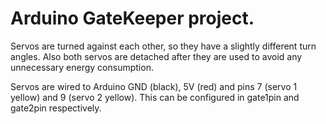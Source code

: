 # Arduino GateKeeper project.

Servos are turned against each other, so they have a slightly different turn angles. Also
both servos are detached after they are used to avoid any unnecessary energy consumption.

Servos are wired to Arduino GND (black), 5V (red) and pins 7 (servo 1 yellow)
and 9 (servo 2 yellow). This can be configured in gate1pin and gate2pin respectively.
